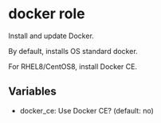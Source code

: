# docker role

Install and update Docker.

By default, installs OS standard docker.

For RHEL8/CentOS8, install Docker CE.

## Variables

* docker_ce: Use Docker CE? (default: no)
